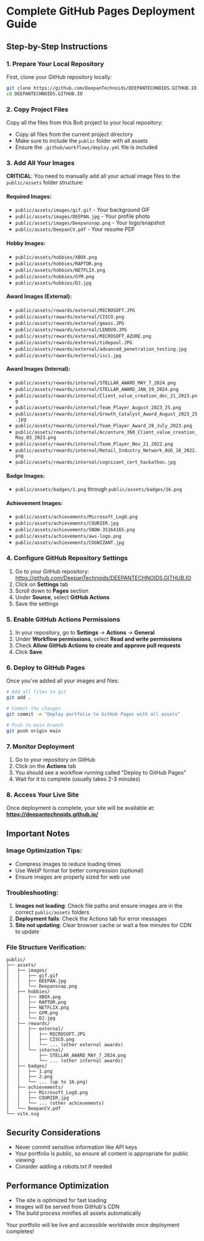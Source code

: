 # Complete GitHub Pages Deployment Guide

## Step-by-Step Instructions

### 1. Prepare Your Local Repository

First, clone your GitHub repository locally:

```bash
git clone https://github.com/DeepanTechnoids/DEEPANTECHNOIDS.GITHUB.IO.git
cd DEEPANTECHNOIDS.GITHUB.IO
```

### 2. Copy Project Files

Copy all the files from this Bolt project to your local repository:

- Copy all files from the current project directory
- Make sure to include the `public` folder with all assets
- Ensure the `.github/workflows/deploy.yml` file is included

### 3. Add All Your Images

**CRITICAL**: You need to manually add all your actual image files to the `public/assets` folder structure:

#### Required Images:
- `public/assets/images/gif.gif` - Your background GIF
- `public/assets/images/DEEPAN.jpg` - Your profile photo
- `public/assets/images/Deepansnap.png` - Your logo/snapshot
- `public/assets/DeepanCV.pdf` - Your resume PDF

#### Hobby Images:
- `public/assets/hobbies/XBOX.png`
- `public/assets/hobbies/RAPTOR.png`
- `public/assets/hobbies/NETFLIX.png`
- `public/assets/hobbies/GYM.png`
- `public/assets/hobbies/DJ.jpg`

#### Award Images (External):
- `public/assets/rewards/external/MICROSOFT.JPG`
- `public/assets/rewards/external/CISCO.png`
- `public/assets/rewards/external/gmass.JPG`
- `public/assets/rewards/external/LENOVO.JPG`
- `public/assets/rewards/external/MICROSOFT_AZURE.png`
- `public/assets/rewards/external/tidepool.JPG`
- `public/assets/rewards/external/advanced_penetration_testing.jpg`
- `public/assets/rewards/external/isci.jpg`

#### Award Images (Internal):
- `public/assets/rewards/internal/STELLAR_AWARD_MAY_7_2024.png`
- `public/assets/rewards/internal/STELLAR_AWARD_JAN_19_2024.png`
- `public/assets/rewards/internal/Client_value_creation_dec_21_2023.png`
- `public/assets/rewards/internal/Team_Player_August_2023_25.png`
- `public/assets/rewards/internal/Growth_Catalyst_Award_August_2023_25.jpg`
- `public/assets/rewards/internal/Team_Player_Award_28_July_2023.png`
- `public/assets/rewards/internal/Accenture_360_Client_value_creation_May_03_2023.png`
- `public/assets/rewards/internal/Team_Player_Nov_21_2022.png`
- `public/assets/rewards/internal/Retail_Industry_Network_AUG_18_2022.png`
- `public/assets/rewards/internal/cognizant_cert_hackathon.jpg`

#### Badge Images:
- `public/assets/badges/1.png` through `public/assets/badges/16.png`

#### Achievement Images:
- `public/assets/achievements/Microsoft_LogO.png`
- `public/assets/achievements/COURIER.jpg`
- `public/assets/achievements/SNOW-35164165.png`
- `public/assets/achievements/aws-logo.png`
- `public/assets/achievements/COGNIZANT.jpg`

### 4. Configure GitHub Repository Settings

1. Go to your GitHub repository: https://github.com/DeepanTechnoids/DEEPANTECHNOIDS.GITHUB.IO
2. Click on **Settings** tab
3. Scroll down to **Pages** section
4. Under **Source**, select **GitHub Actions**
5. Save the settings

### 5. Enable GitHub Actions Permissions

1. In your repository, go to **Settings** → **Actions** → **General**
2. Under **Workflow permissions**, select **Read and write permissions**
3. Check **Allow GitHub Actions to create and approve pull requests**
4. Click **Save**

### 6. Deploy to GitHub Pages

Once you've added all your images and files:

```bash
# Add all files to git
git add .

# Commit the changes
git commit -m "Deploy portfolio to GitHub Pages with all assets"

# Push to main branch
git push origin main
```

### 7. Monitor Deployment

1. Go to your repository on GitHub
2. Click on the **Actions** tab
3. You should see a workflow running called "Deploy to GitHub Pages"
4. Wait for it to complete (usually takes 2-3 minutes)

### 8. Access Your Live Site

Once deployment is complete, your site will be available at:
**https://deepantechnoids.github.io/**

## Important Notes

### Image Optimization Tips:
- Compress images to reduce loading times
- Use WebP format for better compression (optional)
- Ensure images are properly sized for web use

### Troubleshooting:

1. **Images not loading**: Check file paths and ensure images are in the correct `public/assets` folders
2. **Deployment fails**: Check the Actions tab for error messages
3. **Site not updating**: Clear browser cache or wait a few minutes for CDN to update

### File Structure Verification:
```
public/
├── assets/
│   ├── images/
│   │   ├── gif.gif
│   │   ├── DEEPAN.jpg
│   │   └── Deepansnap.png
│   ├── hobbies/
│   │   ├── XBOX.png
│   │   ├── RAPTOR.png
│   │   ├── NETFLIX.png
│   │   ├── GYM.png
│   │   └── DJ.jpg
│   ├── rewards/
│   │   ├── external/
│   │   │   ├── MICROSOFT.JPG
│   │   │   ├── CISCO.png
│   │   │   └── ... (other external awards)
│   │   └── internal/
│   │       ├── STELLAR_AWARD_MAY_7_2024.png
│   │       └── ... (other internal awards)
│   ├── badges/
│   │   ├── 1.png
│   │   ├── 2.png
│   │   └── ... (up to 16.png)
│   ├── achievements/
│   │   ├── Microsoft_LogO.png
│   │   ├── COURIER.jpg
│   │   └── ... (other achievements)
│   └── DeepanCV.pdf
└── vite.svg
```

## Security Considerations

- Never commit sensitive information like API keys
- Your portfolio is public, so ensure all content is appropriate for public viewing
- Consider adding a robots.txt if needed

## Performance Optimization

- The site is optimized for fast loading
- Images will be served from GitHub's CDN
- The build process minifies all assets automatically

Your portfolio will be live and accessible worldwide once deployment completes!